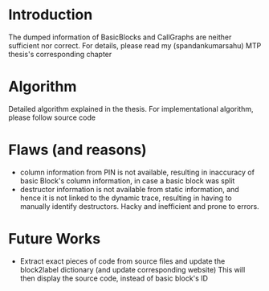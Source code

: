 # Introduction
The dumped information of BasicBlocks and CallGraphs are neither sufficient nor correct.
For details, please read my (spandankumarsahu) MTP thesis's corresponding chapter

# Algorithm
Detailed algorithm explained in the thesis. For implementational algorithm, please
follow source code

# Flaws (and reasons)
* column information from PIN is not available, resulting in inaccuracy of basic Block's column information,
  in case a basic block was split
* destructor information is not available from static information, and hence it is not linked to the dynamic trace,
  resulting in having to manually identify destructors. Hacky and inefficient and prone to errors.

# Future Works
* Extract exact pieces of code from source files and update the block2label dictionary (and update corresponding website)
  This will then display the source code, instead of basic block's ID
